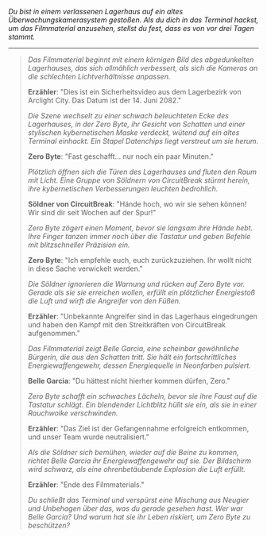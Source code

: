 _Du bist in einem verlassenen Lagerhaus auf ein altes Überwachungskamerasystem gestoßen. Als du dich in das Terminal hackst, um das Filmmaterial anzusehen, stellst du fest, dass es von vor drei Tagen stammt._

---

> _Das Filmmaterial beginnt mit einem körnigen Bild des abgedunkelten Lagerhauses, das sich allmählich verbessert, als sich die Kameras an die schlechten Lichtverhältnisse anpassen._
>
> **Erzähler**: "Dies ist ein Sicherheitsvideo aus dem Lagerbezirk von Arclight City. Das Datum ist der 14. Juni 2082."
>
> _Die Szene wechselt zu einer schwach beleuchteten Ecke des Lagerhauses, in der Zero Byte, ihr Gesicht von Schatten und einer stylischen kybernetischen Maske verdeckt, wütend auf ein altes Terminal einhackt. Ein Stapel Datenchips liegt verstreut um sie herum._
>
> **Zero Byte**: "Fast geschafft... nur noch ein paar Minuten."
>
> _Plötzlich öffnen sich die Türen des Lagerhauses und fluten den Raum mit Licht. Eine Gruppe von Söldnern von CircuitBreak stürmt herein, ihre kybernetischen Verbesserungen leuchten bedrohlich._
>
> **Söldner von CircuitBreak**: "Hände hoch, wo wir sie sehen können! Wir sind dir seit Wochen auf der Spur!"
>
> _Zero Byte zögert einen Moment, bevor sie langsam ihre Hände hebt. Ihre Finger tanzen immer noch über die Tastatur und geben Befehle mit blitzschneller Präzision ein._
>
> **Zero Byte**: "Ich empfehle euch, euch zurückzuziehen. Ihr wollt nicht in diese Sache verwickelt werden."
>
> _Die Söldner ignorieren die Warnung und rücken auf Zero Byte vor. Gerade als sie sie erreichen wollen, erfüllt ein plötzlicher Energiestoß die Luft und wirft die Angreifer von den Füßen._
>
> **Erzähler**: "Unbekannte Angreifer sind in das Lagerhaus eingedrungen und haben den Kampf mit den Streitkräften von CircuitBreak aufgenommen."
>
> _Das Filmmaterial zeigt Belle Garcia, eine scheinbar gewöhnliche Bürgerin, die aus den Schatten tritt. Sie hält ein fortschrittliches Energiewaffengewehr, dessen Energiequelle in Neonfarben pulsiert._
>
> **Belle Garcia**: "Du hättest nicht hierher kommen dürfen, Zero."
>
> _Zero Byte schafft ein schwaches Lächeln, bevor sie ihre Faust auf die Tastatur schlägt. Ein blendender Lichtblitz hüllt sie ein, als sie in einer Rauchwolke verschwinden._
>
> **Erzähler**: "Das Ziel ist der Gefangennahme erfolgreich entkommen, und unser Team wurde neutralisiert."
>
> _Als die Söldner sich bemühen, wieder auf die Beine zu kommen, richtet Belle Garcia ihr Energiewaffengewehr auf sie. Der Bildschirm wird schwarz, als eine ohrenbetäubende Explosion die Luft erfüllt._
>
> **Erzähler**: "Ende des Filmmaterials."
>
> _Du schließt das Terminal und verspürst eine Mischung aus Neugier und Unbehagen über das, was du gerade gesehen hast. Wer war Belle Garcia? Und warum hat sie ihr Leben riskiert, um Zero Byte zu beschützen?_
